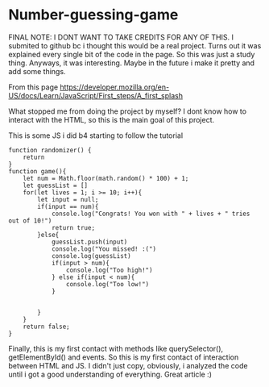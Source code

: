 # Number-guessing-game

FINAL NOTE: I DONT WANT TO TAKE CREDITS FOR ANY OF THIS. I submited to github bc i thought this would be a real project. Turns out it was explained every single bit of the code in the page. So this was just a study thing. Anyways, it was interesting. Maybe in the future i make it pretty and add some things.

From this page https://developer.mozilla.org/en-US/docs/Learn/JavaScript/First_steps/A_first_splash




What stopped me from doing the project by myself? I dont know how to interact with the HTML, so this is the main goal of this project.

This is some JS i did b4 starting to follow the tutorial


    function randomizer() {
        return 
    }
    function game(){
        let num = Math.floor(math.random() * 100) + 1;
        let guessList = []
        for(let lives = 1; i >= 10; i++){
            let input = null;
            if(input == num){
                console.log("Congrats! You won with " + lives + " tries out of 10!")
                return true;
            }else{
                guessList.push(input)
                console.log("You missed! :(")
                console.log(guessList)
                if(input > num){
                    console.log("Too high!")
                } else if(input < num){
                    console.log("Too low!")
                }


            }
        }
        return false;
    }



Finally, this is my first contact with methods like querySelector(), getElementById() and events. So this is my first contact of interaction between HTML and JS. I didn't just copy, obviously, i analyzed the code until i got a good understanding of everything. Great article :)